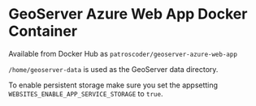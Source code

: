 # GeoServer Azure Web App Docker Container

Available from Docker Hub as `patroscoder/geoserver-azure-web-app`

`/home/geoserver-data` is used as the GeoServer data directory.

To enable persistent storage make sure you set the appsetting `WEBSITES_ENABLE_APP_SERVICE_STORAGE` to `true`.

